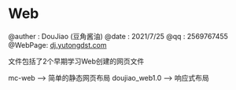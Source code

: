 # Web
@auther : DouJiao (豆角酱油)
@date   : 2021/7/25
@qq     : 2569767455
@WebPage: <a href="dj.yutongdst.com">dj.yutongdst.com</a>

文件包括了2个早期学习Web创建的网页文件

mc-web --> 简单的静态网页布局 
doujiao_web1.0 --> 响应式布局
